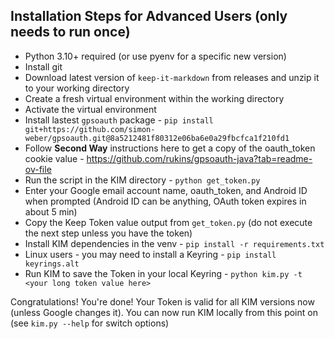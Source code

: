 ## Installation Steps for Advanced Users (only needs to run once)
- Python 3.10+ required (or use pyenv for a specific new version)
- Install git 
- Download latest version of `keep-it-markdown` from releases and unzip it to your working directory
- Create a fresh virtual environment within the working directory 
- Activate the virtual environment 
- Install lastest `gpsoauth` package - `pip install git+https://github.com/simon-weber/gpsoauth.git@8a5212481f80312e06ba6e0a29fbcfca1f210fd1`
- Follow **Second Way** instructions here to get a copy of the oauth_token cookie value - https://github.com/rukins/gpsoauth-java?tab=readme-ov-file
- Run the script in the KIM directory - `python get_token.py`
- Enter your Google email account name, oauth_token, and Android ID when prompted (Android ID can be anything, OAuth token expires in about 5 min)
- Copy the Keep Token value output from `get_token.py` (do not execute the next step unless you have the token)
- Install KIM dependencies in the venv - `pip install -r requirements.txt`
- Linux users - you may need to install a Keyring - `pip install keyrings.alt`
- Run KIM to save the Token in your local Keyring - `python kim.py -t <your long token value here>`

Congratulations! You're done! Your Token is valid for all KIM versions now (unless Google changes it). You can now run KIM locally from this point on (see `kim.py --help` for switch options) 
